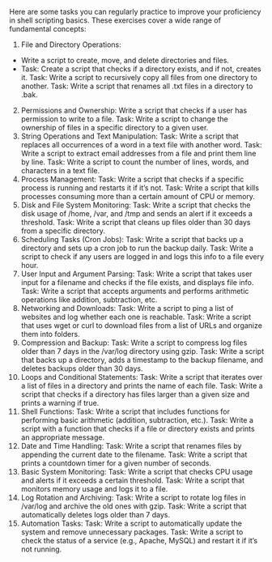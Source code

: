 Here are some tasks you can regularly practice to improve your proficiency in shell scripting basics. These exercises cover a wide range of fundamental concepts:

1. File and Directory Operations:
- Write a script to create, move, and delete directories and files.
- Task: Create a script that checks if a directory exists, and if not, creates it.
Task: Write a script to recursively copy all files from one directory to another.
Task: Write a script that renames all .txt files in a directory to .bak.
2. Permissions and Ownership:
Write a script that checks if a user has permission to write to a file.
Task: Write a script to change the ownership of files in a specific directory to a given user.
3. String Operations and Text Manipulation:
Task: Write a script that replaces all occurrences of a word in a text file with another word.
Task: Write a script to extract email addresses from a file and print them line by line.
Task: Write a script to count the number of lines, words, and characters in a text file.
4. Process Management:
Task: Write a script that checks if a specific process is running and restarts it if it’s not.
Task: Write a script that kills processes consuming more than a certain amount of CPU or memory.
5. Disk and File System Monitoring:
Task: Write a script that checks the disk usage of /home, /var, and /tmp and sends an alert if it exceeds a threshold.
Task: Write a script that cleans up files older than 30 days from a specific directory.
6. Scheduling Tasks (Cron Jobs):
Task: Write a script that backs up a directory and sets up a cron job to run the backup daily.
Task: Write a script to check if any users are logged in and logs this info to a file every hour.
7. User Input and Argument Parsing:
Task: Write a script that takes user input for a filename and checks if the file exists, and displays file info.
Task: Write a script that accepts arguments and performs arithmetic operations like addition, subtraction, etc.
8. Networking and Downloads:
Task: Write a script to ping a list of websites and log whether each one is reachable.
Task: Write a script that uses wget or curl to download files from a list of URLs and organize them into folders.
9. Compression and Backup:
Task: Write a script to compress log files older than 7 days in the /var/log directory using gzip.
Task: Write a script that backs up a directory, adds a timestamp to the backup filename, and deletes backups older than 30 days.
10. Loops and Conditional Statements:
Task: Write a script that iterates over a list of files in a directory and prints the name of each file.
Task: Write a script that checks if a directory has files larger than a given size and prints a warning if true.
11. Shell Functions:
Task: Write a script that includes functions for performing basic arithmetic (addition, subtraction, etc.).
Task: Write a script with a function that checks if a file or directory exists and prints an appropriate message.
12. Date and Time Handling:
Task: Write a script that renames files by appending the current date to the filename.
Task: Write a script that prints a countdown timer for a given number of seconds.
13. Basic System Monitoring:
Task: Write a script that checks CPU usage and alerts if it exceeds a certain threshold.
Task: Write a script that monitors memory usage and logs it to a file.
14. Log Rotation and Archiving:
Task: Write a script to rotate log files in /var/log and archive the old ones with gzip.
Task: Write a script that automatically deletes logs older than 7 days.
15. Automation Tasks:
Task: Write a script to automatically update the system and remove unnecessary packages.
Task: Write a script to check the status of a service (e.g., Apache, MySQL) and restart it if it’s not running.